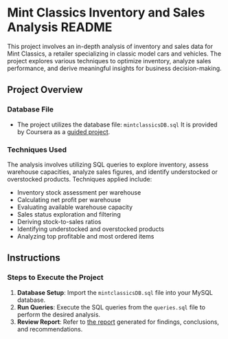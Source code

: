 # Mint Classics Inventory and Sales Analysis README

This project involves an in-depth analysis of inventory and sales data for Mint Classics, a retailer specializing in classic model cars and vehicles. The project explores various techniques to optimize inventory, analyze sales performance, and derive meaningful insights for business decision-making.

## Project Overview

### Database File
- The project utilizes the database file: `mintclassicsDB.sql`
It is provided by Coursera as a [guided project](https://www.coursera.org/learn/showcase-analyze-data-model-car-database-mysql-workbench/home/welcome).

### Techniques Used

The analysis involves utilizing SQL queries to explore inventory, assess warehouse capacities, analyze sales figures, and identify understocked or overstocked products. Techniques applied include:
- Inventory stock assessment per warehouse
- Calculating net profit per warehouse
- Evaluating available warehouse capacity
- Sales status exploration and filtering
- Deriving stock-to-sales ratios
- Identifying understocked and overstocked products
- Analyzing top profitable and most ordered items

## Instructions

### Steps to Execute the Project

1. **Database Setup**: Import the `mintclassicsDB.sql` file into your MySQL database.
2. **Run Queries**: Execute the SQL queries from the `queries.sql` file to perform the desired analysis.
3. **Review Report**: Refer to [the report](report.md) generated for findings, conclusions, and recommendations.